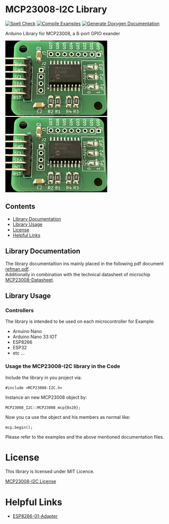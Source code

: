 # MCP23008-I2C Library
[![Spell Check](https://github.com/hasenradball/MCP23008-I2C/actions/workflows/spell_checker.yml/badge.svg)](https://github.com/hasenradball/MCP23008-I2C/actions/workflows/spell_checker.yml)
[![Compile Examples](https://github.com/hasenradball/MCP23008-I2C/actions/workflows/compile_examples.yml/badge.svg)](https://github.com/hasenradball/MCP23008-I2C/actions/workflows/compile_examples.yml)
[![Generate Doxygen Documentation](https://github.com/hasenradball/MCP23008-I2C/actions/workflows/doxygen.yml/badge.svg)](https://github.com/hasenradball/MCP23008-I2C/actions/workflows/doxygen.yml)

Arduino Library for MCP23008, a 8-port GPIO exander 

![](docs/MCP23008_adapter.png)
![](MCP23008_adapter.png)


## Contents
* [Library Documentation](#library-documentation)
* [Library Usage](#library-usage)
* [License](#license)
* [Helpful Links](#helpful-links)

## Library Documentation
The library documentaition ins mainly placed in the following pdf document [refman.pdf](./docs/latex/refman.pdf).<br>
Additionally in combination with the technical datasheet of microchip [MCP23008-Datasheet](./docs/MCP23008-Datasheet.pdf).

## Library Usage
### Controllers
The library is intended to be used on each microcontroller for Example:<br>
* Arnuino Nano
* Arduino Nano 33 IOT
* ESP8266
* ESP32
* etc ...

### Usage the MCP23008-I2C library in the Code
Include the library in you project via:

`#include <MCP23008-I2C.h>`

Instance an new MCP23008 object by:

`MCP23008_I2C::MCP23008 mcp{0x20};`

Now you ca use the object and his members as normal like:

`mcp.begin();`


Please refer to the examples and the above mentioned documentation files.

# License
This library is licensed under MIT Licence.

[MCP23008-I2C License](https://github.com/hasenradball/MCP23008-I2C/blob/master/LICENSE)


# Helpful Links
* [ESP8266-01-Adapter](https://esp8266-01-adapter.de)
